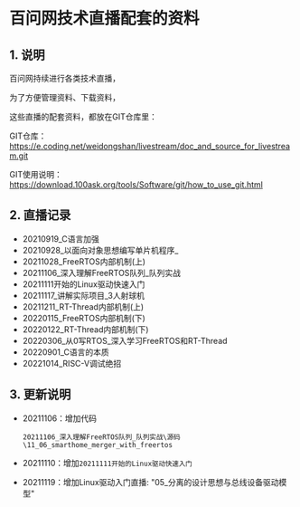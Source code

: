 # 百问网技术直播配套的资料

## 1. 说明

百问网持续进行各类技术直播，

为了方便管理资料、下载资料，

这些直播的配套资料，都放在GIT仓库里：

GIT仓库：https://e.coding.net/weidongshan/livestream/doc_and_source_for_livestream.git

GIT使用说明：https://download.100ask.org/tools/Software/git/how_to_use_git.html



## 2. 直播记录

* 20210919_C语言加强
* 20210928_以面向对象思想编写单片机程序_
* 20211028_FreeRTOS内部机制(上)
* 20211106\_深入理解FreeRTOS队列\_队列实战
* 20211111开始的Linux驱动快速入门
* 20211117\_讲解实际项目\_3人射球机
* 20211211_RT-Thread内部机制(上)
* 20220115_FreeRTOS内部机制(下)
* 20220122_RT-Thread内部机制(下)
* 20220306\_从0写RTOS\_深入学习FreeRTOS和RT-Thread
* 20220901_C语言的本质
* 20221014_RISC-V调试绝招



## 3. 更新说明

* 20211106：增加代码

  ```shell
  20211106_深入理解FreeRTOS队列_队列实战\源码\11_06_smarthome_merger_with_freertos
  ```

* 20211110：增加`20211111开始的Linux驱动快速入门`

* 20211119：增加Linux驱动入门直播: "05_分离的设计思想与总线设备驱动模型"